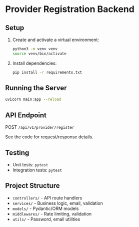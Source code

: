 # Provider Registration Backend

## Setup

1. Create and activate a virtual environment:
   ```bash
   python3 -m venv venv
   source venv/bin/activate
   ```
2. Install dependencies:
   ```bash
   pip install -r requirements.txt
   ```

## Running the Server

```bash
uvicorn main:app --reload
```

## API Endpoint

POST `/api/v1/provider/register`

See the code for request/response details.

## Testing

- Unit tests: `pytest`
- Integration tests: `pytest`

## Project Structure

- `controllers/` - API route handlers
- `services/` - Business logic, email, validation
- `models/` - Pydantic/ORM models
- `middlewares/` - Rate limiting, validation
- `utils/` - Password, email utilities